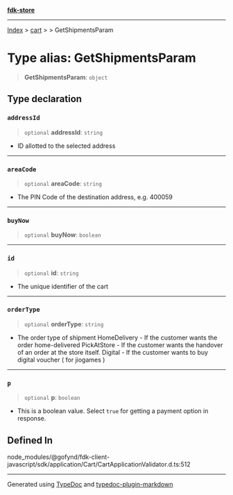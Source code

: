 [**fdk-store**](../../../README.md)
***

[Index](../../../API.md) > [cart](../../README.md) > [<internal>](../README.md) > GetShipmentsParam

# Type alias: GetShipmentsParam

> **GetShipmentsParam**: `object`

## Type declaration

### `addressId`

> `optional` **addressId**: `string`

- ID allotted to the selected address

***

### `areaCode`

> `optional` **areaCode**: `string`

- The PIN Code of the destination address, e.g. 400059

***

### `buyNow`

> `optional` **buyNow**: `boolean`

***

### `id`

> `optional` **id**: `string`

- The unique identifier of the cart

***

### `orderType`

> `optional` **orderType**: `string`

- The order type of shipment HomeDelivery - If
the customer wants the order home-delivered PickAtStore - If the customer
wants the handover of an order at the store itself. Digital - If the
customer wants to buy digital voucher ( for jiogames )

***

### `p`

> `optional` **p**: `boolean`

- This is a boolean value. Select `true` for getting
a payment option in response.

## Defined In

node\_modules/@gofynd/fdk-client-javascript/sdk/application/Cart/CartApplicationValidator.d.ts:512

***
Generated using [TypeDoc](https://typedoc.org/) and [typedoc-plugin-markdown](https://www.npmjs.com/package/typedoc-plugin-markdown)

